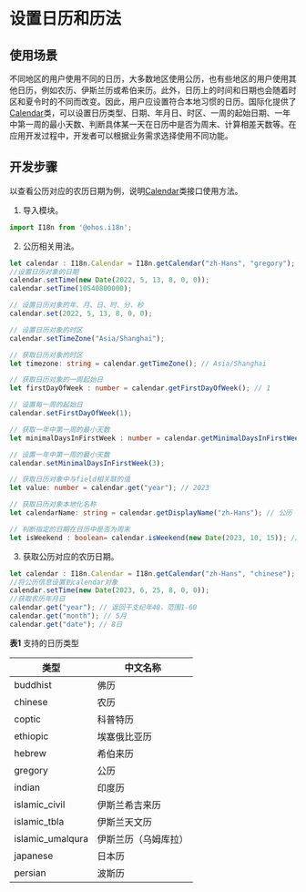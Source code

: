 # 设置日历和历法

## 使用场景

不同地区的用户使用不同的日历，大多数地区使用公历，也有些地区的用户使用其他日历，例如农历、伊斯兰历或希伯来历。此外，日历上的时间和日期也会随着时区和夏令时的不同而改变。因此，用户应设置符合本地习惯的日历。国际化提供了[Calendar](../reference/apis/js-apis-i18n.md#calendar8)类，可以设置日历类型、日期、年月日、时区、一周的起始日期、一年中第一周的最小天数、判断具体某一天在日历中是否为周末、计算相差天数等。在应用开发过程中，开发者可以根据业务需求选择使用不同功能。

## 开发步骤

以查看公历对应的农历日期为例，说明[Calendar](../reference/apis/js-apis-i18n.md#calendar8)类接口使用方法。

1. 导入模块。

```ts
import I18n from '@ohos.i18n';
```

2. 公历相关用法。

```ts
let calendar : I18n.Calendar = I18n.getCalendar("zh-Hans", "gregory");
//设置日历对象的日期
calendar.setTime(new Date(2022, 5, 13, 8, 0, 0));
calendar.setTime(10540800000);

// 设置日历对象的年、月、日、时、分、秒
calendar.set(2022, 5, 13, 8, 0, 0);

// 设置日历对象的时区
calendar.setTimeZone("Asia/Shanghai");

// 获取日历对象的时区
let timezone: string = calendar.getTimeZone(); // Asia/Shanghai

// 获取日历对象的一周起始日
let firstDayOfWeek : number = calendar.getFirstDayOfWeek(); // 1

// 设置每一周的起始日
calendar.setFirstDayOfWeek(1);

// 获取一年中第一周的最小天数
let minimalDaysInFirstWeek : number = calendar.getMinimalDaysInFirstWeek(); // 1

// 设置一年中第一周的最小天数
calendar.setMinimalDaysInFirstWeek(3);

// 获取日历对象中与field相关联的值
let value: number = calendar.get("year"); // 2023

// 获取日历对象本地化名称
let calendarName: string = calendar.getDisplayName("zh-Hans"); // 公历

// 判断指定的日期在日历中是否为周末
let isWeekend : boolean= calendar.isWeekend(new Date(2023, 10, 15)); // true

```

3. 获取公历对应的农历日期。

```ts
let calendar : I18n.Calendar = I18n.getCalendar("zh-Hans", "chinese");
//将公历信息设置到calendar对象
calendar.setTime(new Date(2023, 6, 25, 8, 0, 0));
//获取农历年月日
calendar.get("year"); // 返回干支纪年40，范围1-60
calendar.get("month"); // 5月
calendar.get("date"); // 8日
```

**表1** 支持的日历类型

| 类型 | 中文名称 | 
| -------- | -------- |
| buddhist | 佛历 | 
| chinese | 农历 | 
| coptic | 科普特历 | 
| ethiopic | 埃塞俄比亚历 | 
| hebrew | 希伯来历 | 
| gregory | 公历 | 
| indian | 印度历 | 
| islamic_civil | 伊斯兰希吉来历 | 
| islamic_tbla | 伊斯兰天文历 | 
| islamic_umalqura | 伊斯兰历（乌姆库拉） | 
| japanese | 日本历 | 
| persian | 波斯历 | 
